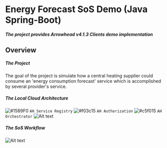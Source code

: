 # Energy Forecast SoS Demo (Java Spring-Boot)
##### The project provides Arrowhead v4.1.3 Clients demo implementation 

## Overview
##### The Project
The goal of the project is simulate how a central heating supplier could consume an 'energy consumption forecast' service which is accomplished by several provider's service.

##### The Local Cloud Architecture 
![#1589F0](https://placehold.it/15/1589F0/000000?text=+) `AH Service Registry`
![#f03c15](https://placehold.it/15/f03c15/000000?text=+) `AH Authorization` 
![#c5f015](https://placehold.it/15/c5f015/000000?text=+) `AH Orchestrator`
![Alt text](https://github.com/arrowhead-f/sos-examples-spring/blob/energy_forecast_demo_dev/demo-energy-forecast/doc/overview.png)
##### The SoS Workflow
![Alt text](https://github.com/arrowhead-f/sos-examples-spring/blob/energy_forecast_demo_dev/demo-energy-forecast/doc/SequenceUML.png)
